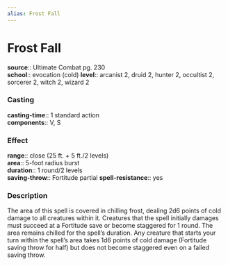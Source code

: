 ```yaml
---
alias: Frost Fall
---
```


# Frost Fall 

**source**:: Ultimate Combat pg. 230  
**school**:: evocation (cold)
**level**:: arcanist 2, druid 2, hunter 2, occultist 2, sorcerer 2, witch 2, wizard 2

### Casting 

**casting-time**:: 1 standard action  
**components**:: V, S

### Effect 

**range**:: close (25 ft. + 5 ft./2 levels)  
**area**:: 5-foot radius burst  
**duration**:: 1 round/2 levels  
**saving-throw**:: Fortitude partial
**spell-resistance**:: yes

### Description 

The area of this spell is covered in chilling frost, dealing 2d6 points of cold damage to all creatures within it. Creatures that the spell initially damages must succeed at a Fortitude save or become staggered for 1 round. The area remains chilled for the spell’s duration. Any creature that starts your turn within the spell’s area takes 1d6 points of cold damage (Fortitude saving throw for half) but does not become staggered even on a failed saving throw.
